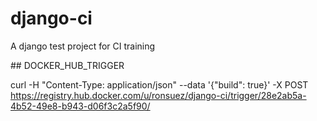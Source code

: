 # django-ci
A django test project for CI training

## DOCKER_HUB_TRIGGER

curl -H "Content-Type: application/json" --data '{"build": true}' -X POST https://registry.hub.docker.com/u/ronsuez/django-ci/trigger/28e2ab5a-4b52-49e8-b943-d06f3c2a5f90/
